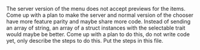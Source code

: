 The server version of the menu does not accept previews for the items. 
Come up with a plan to make the server and normal version of the chooser have
more feature parity and maybe share more code. Instead of sending an array of
string, an array of a struct instances with the selectable trait would maybe be
better. Come up with a plan to do this, do not write code yet, only describe the
steps to do this. Put the steps in this file. 


